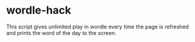 # wordle-hack
This script gives unlimited play in wordle every time the page is refreshed and prints the word of the day to the screen.

